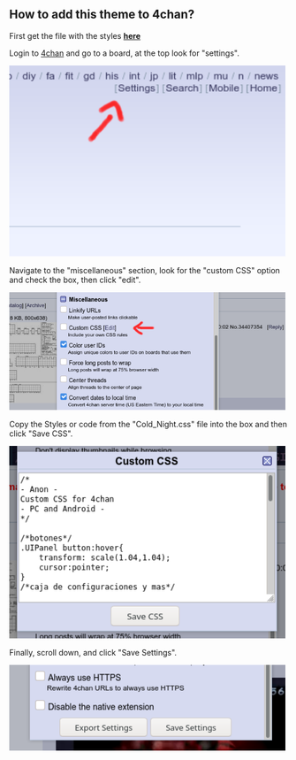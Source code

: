 ## How to add this theme to 4chan?

First get the file with the styles [**here**](https://github.com/448L/Night/releases)

Login to [4chan](https://www.4chan.org/) and go to a board, at the top look for "settings".

<img src="capturas/1.png" width="500">

Navigate to the "miscellaneous" section, look for the "custom CSS" option and check the box, then click "edit".

<img src="capturas/2.png" width="500">

Copy the Styles or code from the "Cold_Night.css" file into the box and then click "Save CSS".

<img src="capturas/3.png" width="500">

Finally, scroll down, and click "Save Settings".

<img src="capturas/4.png" width="500">
